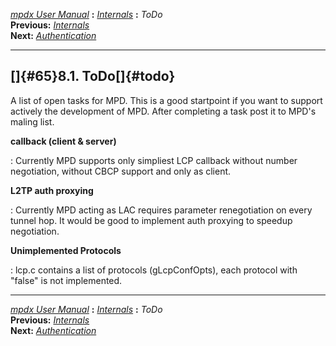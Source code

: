 [*mpdx User Manual*](README.md) **:** [*Internals*](mpd64.md) **:**
*ToDo*\
**Previous:** [*Internals*](mpd64.md)\
**Next:** [*Authentication*](mpd66.md)

------------------------------------------------------------------------

## []{#65}8.1. ToDo[]{#todo}

A list of open tasks for MPD. This is a good startpoint if you want to
support actively the development of MPD. After completing a task post it
to MPD\'s maling list.

**callback (client & server)**

:   Currently MPD supports only simpliest LCP callback without number
    negotiation, without CBCP support and only as client.

**L2TP auth proxying**

:   Currently MPD acting as LAC requires parameter renegotiation on
    every tunnel hop. It would be good to implement auth proxying to
    speedup negotiation.

**Unimplemented Protocols**

:   lcp.c contains a list of protocols (gLcpConfOpts), each protocol
    with \"false\" is not implemented.

------------------------------------------------------------------------

[*mpdx User Manual*](README.md) **:** [*Internals*](mpd64.md) **:**
*ToDo*\
**Previous:** [*Internals*](mpd64.md)\
**Next:** [*Authentication*](mpd66.md)
